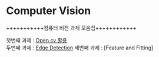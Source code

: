 # Computer Vision

+++++++++++컴퓨터 비전 과제 모음집++++++++++++

첫번째 과제 : [Open cv 활용](https://github.com/bo-zzung/computervs/tree/main/opencv)      
두번쩨 과제 : [Edge Detection](https://github.com/bo-zzung/computervs/tree/main/Edge%20Detection)
세번째 과제 : [Feature and Fitting]
